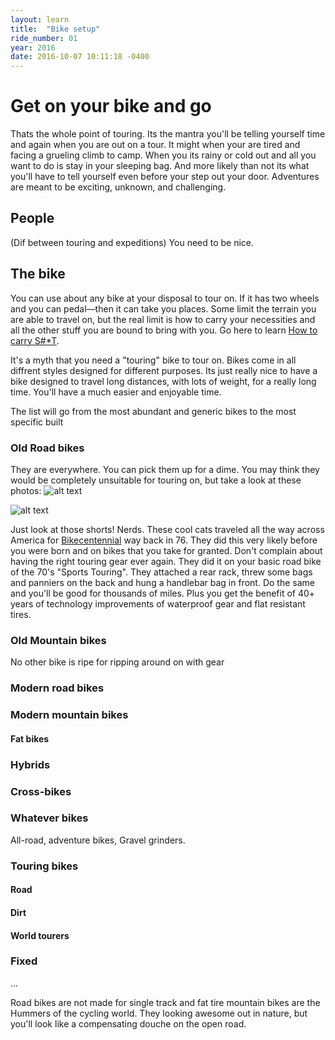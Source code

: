 ```yaml
---
layout: learn
title:  "Bike setup"
ride_number: 01
year: 2016
date: 2016-10-07 10:11:18 -0400
---
```



# Get on your bike and go

Thats the whole point of touring. Its the mantra you'll be telling yourself time and again when you are out on a tour. It might when your are tired and facing a grueling climb to camp. When you its rainy or cold out and all you want to do is stay in your sleeping bag. And more likely than not its what you'll have to tell yourself even before your step out your door. Adventures are meant to be exciting, unknown, and challenging. 

## People
(Dif between touring and expeditions) You need to be nice.



## The bike



You can use about any bike at your disposal to tour on. If it has two wheels and you can pedal––then it can take you places. Some limit the terrain you are able to travel on, but the real limit is how to carry your necessities and all the other stuff you are bound to bring with you. Go here to learn [How to carry S#*T](/learn/carry). 

It's a myth that you need a "touring" bike to tour on. Bikes come in all diffrent styles designed for different purposes. Its just really nice to have a bike designed to travel long distances, with lots of weight, for a really long time. You'll have a much easier and enjoyable time.


The list will go from the most abundant and generic bikes to the most specific built 


### Old Road bikes
They are everywhere. You can pick them up for a dime. You may think they would be completely unsuitable for touring on, but take a look at these photos:
![alt text](https://www.adventurecycling.org/default/assets/Image/About_Us/TA76_Chickahominy001.jpg "Logo Title Text 1")

![alt text](http://c8.staticflickr.com/7/6098/6237800823_703c5d6b64_b.jpg "Logo Title Text 1")

Just look at those shorts! Nerds. These cool cats traveled all the way across America for [Bikecentennial](https://en.wikipedia.org/wiki/Bikecentennial) way back in 76. They did this very likely before you were born and on bikes that you take for granted. Don't complain about having the right touring gear ever again. They did it on your basic road bike of the 70's "Sports Touring". They attached a rear rack, threw some bags and panniers on the back and hung a handlebar bag in front. Do the same and you'll be good for thousands of miles. Plus you get the benefit of 40+ years of technology improvements of waterproof gear and flat resistant tires. 



### Old Mountain bikes
No other bike is ripe for ripping around on with gear



### Modern road bikes

### Modern mountain bikes

#### Fat bikes

### Hybrids

### Cross-bikes


### Whatever bikes
All-road, adventure bikes, Gravel grinders.


### Touring bikes

#### Road

#### Dirt

#### World tourers




### Fixed
...




Road bikes are not made for single track and fat tire mountain bikes are the Hummers of the cycling world. They looking awesome out in nature, but you'll look like a compensating douche on the open road. 